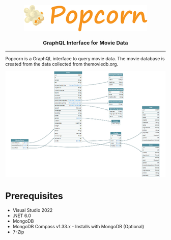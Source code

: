 <p align="center">
  <img alt="logo" src="https://raw.githubusercontent.com/prashantkhandelwal/Popcorn/main/Assets/popcorn.png" />
</p>

<h3 align="center">GraphQL Interface for Movie Data</h3>

---

Popcorn is a GraphQL interface to query movie data. The movie database is created from the data collected from themoviedb.org. 

![Schema](https://raw.githubusercontent.com/prashantkhandelwal/Popcorn/main/Assets/Schema.png)

# Prerequisites

- Visual Studio 2022
- .NET 6.0
- MongoDB
- MongoDB Compass v1.33.x - Installs with MongoDB (Optional)
- 7-Zip

